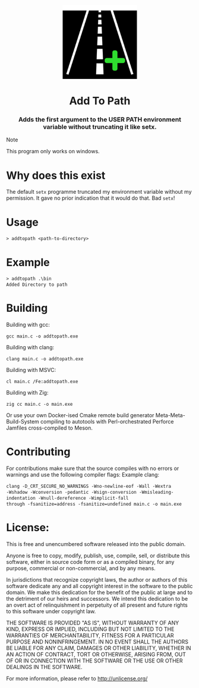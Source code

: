 <div id="addtopath-logo" align="center">
    <br />
    <img src="./logos/addtopath.svg" alt="AddToPath Logo" width="200"/>
    <h1>Add To Path</h1>
    <h3>Adds the first argument to the USER PATH environment variable without truncating it like setx.</h3>
</div>

> [!NOTE]  
> This program only works on windows.

# Why does this exist

The default `setx` programme truncated my environment variable without my permission. It gave no prior indication that it would do that. Bad `setx`!

# Usage
```
> addtopath <path-to-directory>
```

# Example
```
> addtopath .\bin
Added Directory to path
```

# Building
Building with gcc:
```
gcc main.c -o addtopath.exe
```
Building with clang:
```
clang main.c -o addtopath.exe
```
Building with MSVC:
```
cl main.c /Fe:addtopath.exe
```
Building with Zig:
```
zig cc main.c -o main.exe
```
Or use your own Docker-ised Cmake remote build generator Meta-Meta-Build-System compiling to autotools with Perl-orchestrated Perforce Jamfiles cross-compiled to Meson.

# Contributing
For contributions make sure that the source compiles with no errors or warnings and use the following compiler flags: Example clang:
```
clang -D_CRT_SECURE_NO_WARNINGS -Wno-newline-eof -Wall -Wextra 
-Wshadow -Wconversion -pedantic -Wsign-conversion -Wmisleading-indentation -Wnull-dereference -Wimplicit-fall
through -fsanitize=address -fsanitize=undefined main.c -o main.exe
```

# License:

This is free and unencumbered software released into the public domain.

Anyone is free to copy, modify, publish, use, compile, sell, or distribute this software, either in source code form or as a compiled binary, for any purpose, commercial or non-commercial, and by any means.

In jurisdictions that recognize copyright laws, the author or authors of this software dedicate any and all copyright interest in the software to the public domain. We make this dedication for the benefit of the public at large and to the detriment of our heirs and successors. We intend this dedication to be an overt act of relinquishment in perpetuity of all present and future rights to this software under copyright law.

THE SOFTWARE IS PROVIDED "AS IS", WITHOUT WARRANTY OF ANY KIND, EXPRESS OR IMPLIED, INCLUDING BUT NOT LIMITED TO THE WARRANTIES OF MERCHANTABILITY, FITNESS FOR A PARTICULAR PURPOSE AND NONINFRINGEMENT. IN NO EVENT SHALL THE AUTHORS BE LIABLE FOR ANY CLAIM, DAMAGES OR OTHER LIABILITY, WHETHER IN AN ACTION OF CONTRACT, TORT OR OTHERWISE, ARISING FROM, OUT OF OR IN CONNECTION WITH THE SOFTWARE OR THE USE OR OTHER DEALINGS IN THE SOFTWARE.

For more information, please refer to <http://unlicense.org/>
